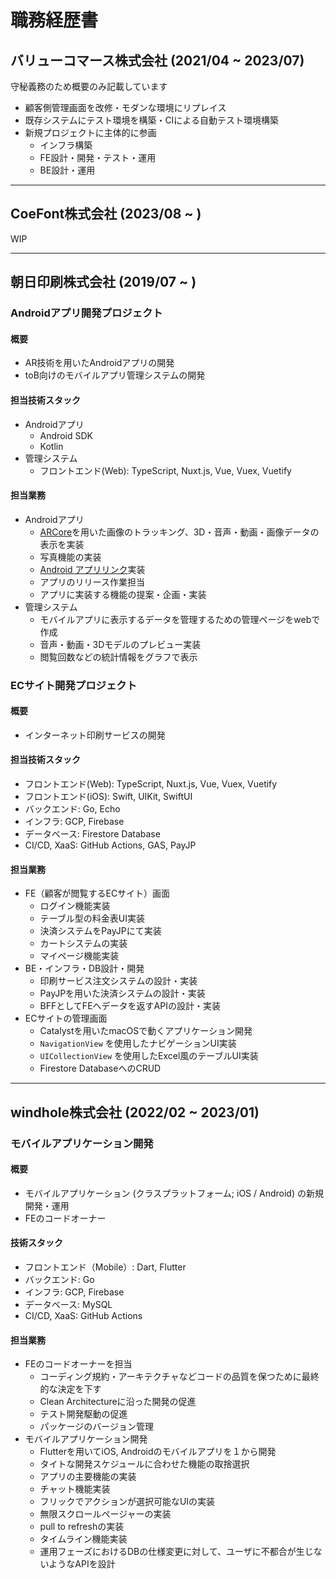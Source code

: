 # 職務経歴書

## バリューコマース株式会社 (2021/04 ~ 2023/07)

守秘義務のため概要のみ記載しています

- 顧客側管理画面を改修・モダンな環境にリプレイス
- 既存システムにテスト環境を構築・CIによる自動テスト環境構築
- 新規プロジェクトに主体的に参画
  - インフラ構築
  - FE設計・開発・テスト・運用
  - BE設計・運用

---
## CoeFont株式会社 (2023/08 ~ )

WIP

---

## 朝日印刷株式会社 (2019/07 ~ )

### Androidアプリ開発プロジェクト

#### 概要

- AR技術を用いたAndroidアプリの開発
- toB向けのモバイルアプリ管理システムの開発

#### 担当技術スタック

- Androidアプリ
  - Android SDK
  - Kotlin
- 管理システム
  - フロントエンド(Web): TypeScript, Nuxt.js, Vue, Vuex, Vuetify

#### 担当業務

- Androidアプリ
  - [ARCore](https://developers.google.com/ar)を用いた画像のトラッキング、3D・音声・動画・画像データの表示を実装
  - 写真機能の実装
  - [Android アプリリンク](https://developer.android.com/training/app-links)実装
  - アプリのリリース作業担当
  - アプリに実装する機能の提案・企画・実装
- 管理システム
  - モバイルアプリに表示するデータを管理するための管理ページをwebで作成
  - 音声・動画・3Dモデルのプレビュー実装
  - 閲覧回数などの統計情報をグラフで表示

### ECサイト開発プロジェクト

#### 概要

- インターネット印刷サービスの開発

#### 担当技術スタック

- フロントエンド(Web): TypeScript, Nuxt.js, Vue, Vuex, Vuetify
- フロントエンド(iOS): Swift, UIKit, SwiftUI
- バックエンド: Go, Echo
- インフラ: GCP, Firebase
- データベース: Firestore Database
- CI/CD, XaaS: GitHub Actions, GAS, PayJP

#### 担当業務

- FE（顧客が閲覧するECサイト）画面
  - ログイン機能実装
  - テーブル型の料金表UI実装
  - 決済システムをPayJPにて実装
  - カートシステムの実装
  - マイページ機能実装
- BE・インフラ・DB設計・開発
  - 印刷サービス注文システムの設計・実装
  - PayJPを用いた決済システムの設計・実装
  - BFFとしてFEへデータを返すAPIの設計・実装
- ECサイトの管理画面
  - Catalystを用いたmacOSで動くアプリケーション開発
  - `NavigationView` を使用したナビゲーションUI実装
  - `UICollectionView` を使用したExcel風のテーブルUI実装
  - Firestore DatabaseへのCRUD

---

## windhole株式会社 (2022/02 ~ 2023/01)

### モバイルアプリケーション開発

#### 概要

- モバイルアプリケーション (クラスプラットフォーム; iOS / Android) の新規開発・運用
- FEのコードオーナー

#### 技術スタック

- フロントエンド（Mobile）: Dart, Flutter
- バックエンド: Go
- インフラ: GCP, Firebase
- データベース: MySQL
- CI/CD, XaaS: GitHub Actions

#### 担当業務

- FEのコードオーナーを担当
  - コーディング規約・アーキテクチャなどコードの品質を保つために最終的な決定を下す
  - Clean Architectureに沿った開発の促進
  - テスト開発駆動の促進
  - パッケージのバージョン管理
- モバイルアプリケーション開発
  - Flutterを用いてiOS, Androidのモバイルアプリを１から開発
  - タイトな開発スケジュールに合わせた機能の取捨選択
  - アプリの主要機能の実装
  - チャット機能実装
  - フリックでアクションが選択可能なUIの実装
  - 無限スクロールページャーの実装
  - pull to refreshの実装
  - タイムライン機能実装
  - 運用フェーズにおけるDBの仕様変更に対して、ユーザに不都合が生じないようなAPIを設計
